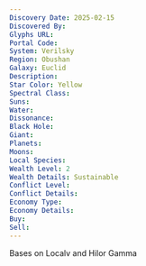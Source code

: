 ```yaml
---
Discovery Date: 2025-02-15
Discovered By:
Glyphs URL:
Portal Code:
System: Verilsky
Region: Obushan
Galaxy: Euclid
Description:
Star Color: Yellow
Spectral Class:
Suns:
Water:
Dissonance:
Black Hole:
Giant:
Planets:
Moons:
Local Species:
Wealth Level: 2
Wealth Details: Sustainable
Conflict Level:
Conflict Details:
Economy Type: 
Economy Details: 
Buy:
Sell:
---
```


Bases on Localv and Hilor Gamma